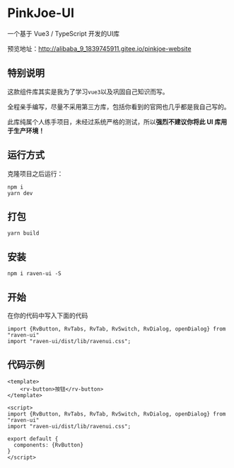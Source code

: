 # PinkJoe-UI
一个基于 Vue3 / TypeScript 开发的UI库

预览地址：http://alibaba_9_1839745911.gitee.io/pinkjoe-website

## 特别说明
这款组件库其实是我为了学习`vue3`以及巩固自己知识而写。

全程亲手编写，尽量不采用第三方库，包括你看到的官网也几乎都是我自己写的。

此库纯属个人练手项目，未经过系统严格的测试，所以**强烈不建议你将此 UI 库用于生产环境！**

## 运行方式
克隆项目之后运行：
```
npm i
yarn dev
```

## 打包
```
yarn build
```

## 安装
```
npm i raven-ui -S
```

## 开始
在你的代码中写入下面的代码

```
import {RvButton, RvTabs, RvTab, RvSwitch, RvDialog, openDialog} from "raven-ui"
import "raven-ui/dist/lib/ravenui.css";
```

## 代码示例

```
<template>
    <rv-button>按钮</rv-button>
</template>

<script>
import {RvButton, RvTabs, RvTab, RvSwitch, RvDialog, openDialog} from "raven-ui"
import "raven-ui/dist/lib/ravenui.css";

export default {
  components: {RvButton}
}
</script>
```
